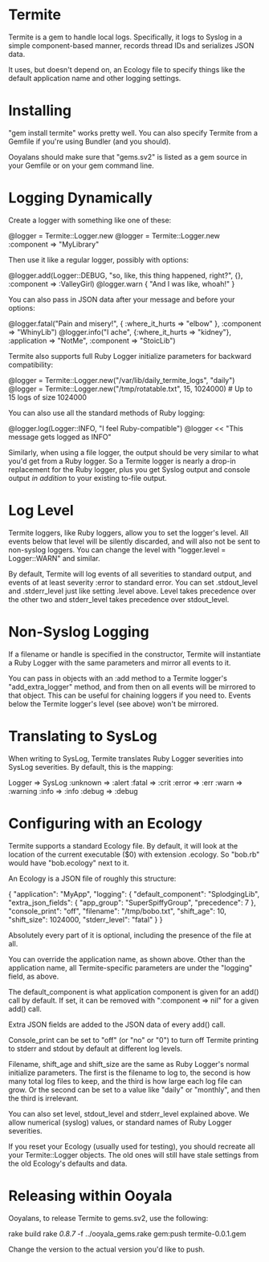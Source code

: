 Termite
=======

Termite is a gem to handle local logs.  Specifically, it logs to
Syslog in a simple component-based manner, records thread IDs and
serializes JSON data.

It uses, but doesn't depend on, an Ecology file to specify things
like the default application name and other logging settings.

Installing
==========

"gem install termite" works pretty well.  You can also specify Termite
from a Gemfile if you're using Bundler (and you should).

Ooyalans should make sure that "gems.sv2" is listed as a gem source in
your Gemfile or on your gem command line.

Logging Dynamically
===================

Create a logger with something like one of these:

  @logger = Termite::Logger.new
  @logger = Termite::Logger.new :component => "MyLibrary"

Then use it like a regular logger, possibly with options:

  @logger.add(Logger::DEBUG, "so, like, this thing happened, right?", {}, :component => :ValleyGirl)
  @logger.warn { "And I was like, whoah!" }

You can also pass in JSON data after your message and before your options:

  @logger.fatal("Pain and misery!", { :where_it_hurts => "elbow" }, :component => "WhinyLib")
  @logger.info("I ache", {:where_it_hurts => "kidney"}, :application => "NotMe", :component => "StoicLib")

Termite also supports full Ruby Logger initialize parameters for
backward compatibility:

  @logger = Termite::Logger.new("/var/lib/daily_termite_logs", "daily")
  @logger = Termite::Logger.new("/tmp/rotatable.txt", 15, 1024000)  # Up to 15 logs of size 1024000

You can also use all the standard methods of Ruby logging:

  @logger.log(Logger::INFO, "I feel Ruby-compatible")
  @logger << "This message gets logged as INFO"

Similarly, when using a file logger, the output should be very similar
to what you'd get from a Ruby logger.  So a Termite logger is nearly a
drop-in replacement for the Ruby logger, plus you get Syslog output
and console output *in addition* to your existing to-file output.

Log Level
=========

Termite loggers, like Ruby loggers, allow you to set the logger's
level.  All events below that level will be silently discarded, and
will also not be sent to non-syslog loggers.  You can change the level
with "logger.level = Logger::WARN" and similar.

By default, Termite will log events of all severities to standard
output, and events of at least severity :error to standard error.  You
can set .stdout_level and .stderr_level just like setting .level
above.  Level takes precedence over the other two and stderr_level
takes precedence over stdout_level.

Non-Syslog Logging
==================

If a filename or handle is specified in the constructor, Termite will
instantiate a Ruby Logger with the same parameters and mirror all
events to it.

You can pass in objects with an :add method to a Termite logger's
"add_extra_logger" method, and from then on all events will be
mirrored to that object.  This can be useful for chaining loggers if
you need to.  Events below the Termite logger's level (see above)
won't be mirrored.

Translating to SysLog
=====================

When writing to SysLog, Termite translates Ruby Logger severities into
SysLog severities.  By default, this is the mapping:

Logger   => SysLog
:unknown => :alert
:fatal   => :crit
:error   => :err
:warn    => :warning
:info    => :info
:debug   => :debug

Configuring with an Ecology
===========================

Termite supports a standard Ecology file.  By default, it will look at
the location of the current executable ($0) with extension .ecology.
So "bob.rb" would have "bob.ecology" next to it.

An Ecology is a JSON file of roughly this structure:

{
  "application": "MyApp",
  "logging": {
    "default_component": "SplodgingLib",
    "extra_json_fields": {
      "app_group": "SuperSpiffyGroup",
      "precedence": 7
    },
    "console_print": "off",
    "filename": "/tmp/bobo.txt",
    "shift_age": 10,
    "shift_size": 1024000,
    "stderr_level": "fatal"
  }
}

Absolutely every part of it is optional, including the presence of the
file at all.

You can override the application name, as shown above.  Other than the
application name, all Termite-specific parameters are under the
"logging" field, as above.

The default_component is what application component is given for an
add() call by default.  If set, it can be removed with ":component =>
nil" for a given add() call.

Extra JSON fields are added to the JSON data of every add() call.

Console_print can be set to "off" (or "no" or "0") to turn off Termite
printing to stderr and stdout by default at different log levels.

Filename, shift_age and shift_size are the same as Ruby Logger's
normal initialize parameters.  The first is the filename to log to,
the second is how many total log files to keep, and the third is how
large each log file can grow.  Or the second can be set to a value
like "daily" or "monthly", and then the third is irrelevant.

You can also set level, stdout_level and stderr_level explained above.
We allow numerical (syslog) values, or standard names of Ruby Logger
severities.

If you reset your Ecology (usually used for testing), you should
recreate all your Termite::Logger objects.  The old ones will still
have stale settings from the old Ecology's defaults and data.

Releasing within Ooyala
=======================

Ooyalans, to release Termite to gems.sv2, use the following:

  rake build
  rake _0.8.7_ -f ../ooyala_gems.rake gem:push termite-0.0.1.gem

Change the version to the actual version you'd like to push.

